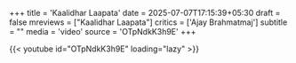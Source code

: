 +++
title = 'Kaalidhar Laapata'
date = 2025-07-07T17:15:39+05:30
draft = false
mreviews = ["Kaalidhar Laapata"]
critics = ['Ajay Brahmatmaj']
subtitle = ""
media = 'video'
source = 'OTpNdkK3h9E'
+++

{{< youtube id="OTpNdkK3h9E" loading="lazy" >}}

